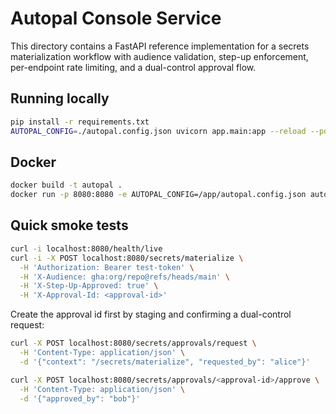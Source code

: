 # Autopal Console Service

This directory contains a FastAPI reference implementation for a secrets materialization
workflow with audience validation, step-up enforcement, per-endpoint rate limiting, and a
dual-control approval flow.

## Running locally

```bash
pip install -r requirements.txt
AUTOPAL_CONFIG=./autopal.config.json uvicorn app.main:app --reload --port 8080
```

## Docker

```bash
docker build -t autopal .
docker run -p 8080:8080 -e AUTOPAL_CONFIG=/app/autopal.config.json autopal
```

## Quick smoke tests

```bash
curl -i localhost:8080/health/live
curl -i -X POST localhost:8080/secrets/materialize \
  -H 'Authorization: Bearer test-token' \
  -H 'X-Audience: gha:org/repo@refs/heads/main' \
  -H 'X-Step-Up-Approved: true' \
  -H 'X-Approval-Id: <approval-id>'
```

Create the approval id first by staging and confirming a dual-control request:

```bash
curl -X POST localhost:8080/secrets/approvals/request \
  -H 'Content-Type: application/json' \
  -d '{"context": "/secrets/materialize", "requested_by": "alice"}'

curl -X POST localhost:8080/secrets/approvals/<approval-id>/approve \
  -H 'Content-Type: application/json' \
  -d '{"approved_by": "bob"}'
```
